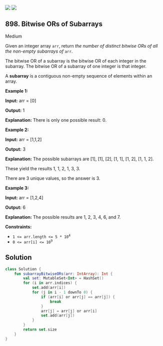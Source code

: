 [![](https://img.shields.io/github/stars/javadev/LeetCode-in-Kotlin?label=Stars&style=flat-square)](https://github.com/javadev/LeetCode-in-Kotlin)
[![](https://img.shields.io/github/forks/javadev/LeetCode-in-Kotlin?label=Fork%20me%20on%20GitHub%20&style=flat-square)](https://github.com/javadev/LeetCode-in-Kotlin/fork)

## 898\. Bitwise ORs of Subarrays

Medium

Given an integer array `arr`, return _the number of distinct bitwise ORs of all the non-empty subarrays of_ `arr`.

The bitwise OR of a subarray is the bitwise OR of each integer in the subarray. The bitwise OR of a subarray of one integer is that integer.

A **subarray** is a contiguous non-empty sequence of elements within an array.

**Example 1:**

**Input:** arr = [0]

**Output:** 1

**Explanation:** There is only one possible result: 0.

**Example 2:**

**Input:** arr = [1,1,2]

**Output:** 3

**Explanation:** The possible subarrays are [1], [1], [2], [1, 1], [1, 2], [1, 1, 2]. 

These yield the results 1, 1, 2, 1, 3, 3. 

There are 3 unique values, so the answer is 3.

**Example 3:**

**Input:** arr = [1,2,4]

**Output:** 6

**Explanation:** The possible results are 1, 2, 3, 4, 6, and 7.

**Constraints:**

*   <code>1 <= arr.length <= 5 * 10<sup>4</sup></code>
*   <code>0 <= arr[i] <= 10<sup>9</sup></code>

## Solution

```kotlin
class Solution {
    fun subarrayBitwiseORs(arr: IntArray): Int {
        val set: MutableSet<Int> = HashSet()
        for (i in arr.indices) {
            set.add(arr[i])
            for (j in i - 1 downTo 0) {
                if (arr[i] or arr[j] == arr[j]) {
                    break
                }
                arr[j] = arr[j] or arr[i]
                set.add(arr[j])
            }
        }
        return set.size
    }
}
```